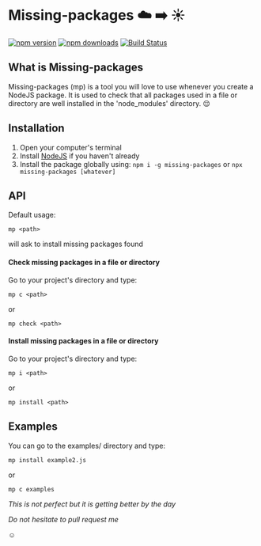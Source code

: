 # Missing-packages :cloud: :arrow_right: :sunny:
[![npm version](https://badge.fury.io/js/missing-packages.svg)](https://badge.fury.io/js/missing-packages)
[![npm downloads](https://img.shields.io/npm/dt/missing-packages.svg?style=flat)](https://img.shields.io/npm/dt/missing-packages.svg?style=flat)
[![Build Status](https://travis-ci.com/tanohzana/missing-packages.svg?branch=master)](https://travis-ci.com/tanohzana/missing-packages)

## What is Missing-packages
Missing-packages (mp) is a tool you will love to use whenever you create a NodeJS package. It is used to check that all packages used in a file or directory are well installed in the 'node_modules' directory. :relieved:

## Installation

1. Open your computer's terminal
2. Install [NodeJS](http://nodejs.org) if you haven't already
3. Install the package globally using: `npm i -g missing-packages` or `npx missing-packages [whatever]`

## API

Default usage:

`mp <path>`

will ask to install missing packages found

#### Check missing packages in a file or directory

Go to your project's directory and type:

`mp c <path>`

or

`mp check <path>`

#### Install missing packages in a file or directory

Go to your project's directory and type:

`mp i <path>`

or

`mp install <path>`

## Examples

You can go to the examples/ directory and type:

`mp install example2.js`

or

`mp c examples`

_This is not perfect but it is getting better by the day_

_Do not hesitate to pull request me_

:relaxed:
